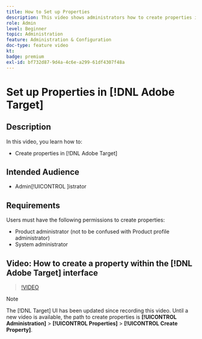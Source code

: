 ```yaml
---
title: How to Set up Properties
description: This video shows administrators how to create properties in Adobe Target.
role: Admin
level: Beginner
topic: Administration
feature: Administration & Configuration
doc-type: feature video
kt:
badge: premium
exl-id: bf732d87-9d4a-4c6e-a299-61df4307f48a
---
```

# Set up Properties in [!DNL Adobe Target]

## Description

In this video, you learn how to:

* Create properties in [!DNL Adobe Target]

## Intended Audience

* Admin[!UICONTROL ]istrator

## Requirements

Users must have the following permissions to create properties:

* Product administrator (not to be confused with Product profile administrator)
* System administrator

## Video: How to create a property within the [!DNL Adobe Target] interface

>[!VIDEO](https://video.tv.adobe.com/v/18990/?quality=12)

>[!NOTE]
>
>The [!DNL Target] UI has been updated since recording this video. Until a new video is available, the path to create properties is **[!UICONTROL Administration]** > **[!UICONTROL Properties]** > **[!UICONTROL Create Property]**.